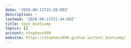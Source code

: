 ```yaml
---
date: '2020-08-11T21:38:09Z'
description: ~
lastmod: '2020-08-11T21:44:08Z'
title: test_bootcamp
topics: []
account: stephens999
website: https://stephens999.github.io/test_bootcamp/
---
```


